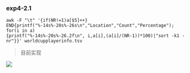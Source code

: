 ### exp4-2.1
	awk -F "\t" '{if(NR!=1)a[$5]++}
	END{printf("%-14s%-20s%-26s\n","Location","Count","Percentage");
	for(i in a)
	{printf("%-14s%-20s%-26.2f\n", i,a[i],(a[i]/(NR-1))*100)|"sort -k1 -nr"}}' worldcupplayerinfo.tsv

> 目前实现 

 ![](image/4.png)
